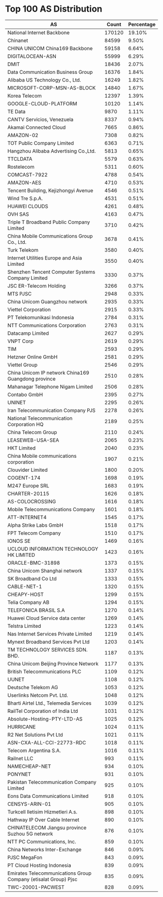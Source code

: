 # Top 100 AS Distribution
| AS | Count | Percentage |
|----|----|----|
| National Internet Backbone | 170120 | 19.10% |
| Chinanet | 84599 | 9.50% |
| CHINA UNICOM China169 Backbone | 59158 | 6.64% |
| DIGITALOCEAN-ASN | 55999 | 6.29% |
| DMIT | 18436 | 2.07% |
| Data Communication Business Group | 16376 | 1.84% |
| Alibaba US Technology Co., Ltd. | 16249 | 1.82% |
| MICROSOFT-CORP-MSN-AS-BLOCK | 14840 | 1.67% |
| Korea Telecom | 12397 | 1.39% |
| GOOGLE-CLOUD-PLATFORM | 10120 | 1.14% |
| TE Data | 9870 | 1.11% |
| CANTV Servicios, Venezuela | 8337 | 0.94% |
| Akamai Connected Cloud | 7665 | 0.86% |
| AMAZON-02 | 7308 | 0.82% |
| TOT Public Company Limited | 6363 | 0.71% |
| Hangzhou Alibaba Advertising Co.,Ltd. | 5813 | 0.65% |
| TTCLDATA | 5579 | 0.63% |
| Rostelecom | 5311 | 0.60% |
| COMCAST-7922 | 4788 | 0.54% |
| AMAZON-AES | 4710 | 0.53% |
| Tencent Building, Kejizhongyi Avenue | 4546 | 0.51% |
| Wind Tre S.p.A. | 4531 | 0.51% |
| HUAWEI CLOUDS | 4261 | 0.48% |
| OVH SAS | 4163 | 0.47% |
| Triple T Broadband Public Company Limited | 3710 | 0.42% |
| China Mobile Communications Group Co., Ltd. | 3678 | 0.41% |
| Turk Telekom | 3580 | 0.40% |
| Internet Utilities Europe and Asia Limited | 3550 | 0.40% |
| Shenzhen Tencent Computer Systems Company Limited | 3330 | 0.37% |
| JSC ER-Telecom Holding | 3266 | 0.37% |
| MTS PJSC | 2948 | 0.33% |
| China Unicom Guangzhou network | 2935 | 0.33% |
| Viettel Corporation | 2915 | 0.33% |
| PT Telekomunikasi Indonesia | 2784 | 0.31% |
| NTT Communications Corporation | 2763 | 0.31% |
| Datacamp Limited | 2627 | 0.29% |
| VNPT Corp | 2619 | 0.29% |
| TIM | 2593 | 0.29% |
| Hetzner Online GmbH | 2581 | 0.29% |
| Viettel Group | 2546 | 0.29% |
| China Unicom IP network China169 Guangdong province | 2510 | 0.28% |
| Mahanagar Telephone Nigam Limited | 2506 | 0.28% |
| Contabo GmbH | 2395 | 0.27% |
| UNINET | 2295 | 0.26% |
| Iran Telecommunication Company PJS | 2278 | 0.26% |
| National Telecommunication Corporation HQ | 2189 | 0.25% |
| China Telecom Group | 2110 | 0.24% |
| LEASEWEB-USA-SEA | 2065 | 0.23% |
| HKT Limited | 2040 | 0.23% |
| China Mobile communications corporation | 1907 | 0.21% |
| Clouvider Limited | 1800 | 0.20% |
| COGENT-174 | 1698 | 0.19% |
| M247 Europe SRL | 1683 | 0.19% |
| CHARTER-20115 | 1626 | 0.18% |
| AS-COLOCROSSING | 1616 | 0.18% |
| Mobile Telecommunications Company | 1601 | 0.18% |
| ATT-INTERNET4 | 1545 | 0.17% |
| Alpha Strike Labs GmbH | 1518 | 0.17% |
| FPT Telecom Company | 1510 | 0.17% |
| IONOS SE | 1469 | 0.16% |
| UCLOUD INFORMATION TECHNOLOGY HK LIMITED | 1423 | 0.16% |
| ORACLE-BMC-31898 | 1373 | 0.15% |
| China Unicom Shanghai network | 1337 | 0.15% |
| SK Broadband Co Ltd | 1333 | 0.15% |
| CABLE-NET-1 | 1320 | 0.15% |
| CHEAPY-HOST | 1299 | 0.15% |
| Telia Company AB | 1294 | 0.15% |
| TELEFONICA BRASIL S.A | 1270 | 0.14% |
| Huawei Cloud Service data center | 1269 | 0.14% |
| Telstra Limited | 1223 | 0.14% |
| Nas Internet Services Private Limited | 1219 | 0.14% |
| Mynext Broadband Services Pvt Ltd | 1203 | 0.14% |
| TM TECHNOLOGY SERVICES SDN. BHD. | 1187 | 0.13% |
| China Unicom Beijing Province Network | 1177 | 0.13% |
| British Telecommunications PLC | 1109 | 0.12% |
| UUNET | 1108 | 0.12% |
| Deutsche Telekom AG | 1053 | 0.12% |
| Userlinks Netcom Pvt. Ltd. | 1048 | 0.12% |
| Bharti Airtel Ltd., Telemedia Services | 1039 | 0.12% |
| RailTel Corporation of India Ltd | 1031 | 0.12% |
| Absolute-Hosting-PTY-LTD-AS | 1025 | 0.12% |
| HURRICANE | 1024 | 0.11% |
| R2 Net Solutions Pvt Ltd | 1021 | 0.11% |
| ASN-CXA-ALL-CCI-22773-RDC | 1018 | 0.11% |
| Telecom Argentina S.A. | 1016 | 0.11% |
| Railnet LLC | 993 | 0.11% |
| NAMECHEAP-NET | 934 | 0.10% |
| PONYNET | 931 | 0.10% |
| Pakistan Telecommunication Company Limited | 925 | 0.10% |
| Eons Data Communications Limited | 918 | 0.10% |
| CENSYS-ARIN-01 | 905 | 0.10% |
| Turkcell Iletisim Hizmetleri A.s. | 898 | 0.10% |
| Hathway IP Over Cable Internet | 890 | 0.10% |
| CHINATELECOM Jiangsu province Suzhou 5G network | 876 | 0.10% |
| NTT PC Communications, Inc. | 859 | 0.10% |
| China Networks Inter-Exchange | 846 | 0.09% |
| PJSC MegaFon | 843 | 0.09% |
| PT Cloud Hosting Indonesia | 839 | 0.09% |
| Emirates Telecommunications Group Company (etisalat Group) Pjsc | 835 | 0.09% |
| TWC-20001-PACWEST | 828 | 0.09% |
